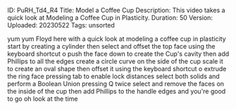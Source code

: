 ID: PuRH_Td4_R4
Title: Model a Coffee Cup
Description: This video takes a quick look at Modeling a Coffee Cup in Plasticity.
Duration: 50
Version: 
Uploaded: 20230522
Tags: unsorted

yum yum Floyd here with a quick look at
modeling a coffee cup in plasticity
start by creating a cylinder then select
and offset the top face using the
keyboard shortcut o push the face down
to create the Cup's cavity then add
Phillips to all the edges
create a circle curve on the side of the
cup scale it to create an oval shape
then offset it using the keyboard
shortcut o
extrude the ring face pressing tab to
enable lock distances
select both solids and perform a Boolean
Union pressing Q twice
select and remove the faces on the
inside of the cup
then add Phillips to the handle edges
and you're good to go
oh look at the time
